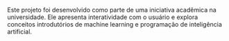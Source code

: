 Este projeto foi desenvolvido como parte de uma iniciativa acadêmica na universidade. Ele apresenta interatividade com o usuário e explora conceitos introdutórios de machine learning e programação de inteligência artificial.
